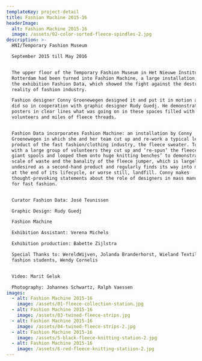 ```yaml
---
templateKey: project-detail
title: Fashion Machine 2015-16
headerImage:
  alt: Fashion Machine 2015-16
  image: /assets/02-color-sorted-fleece-spindles-2.jpg
description: >-
  HNI/Temporary Fashion Museum

  September 2015 till May 2016


  The upper floor of the Temporary Fashion Museum in Het Nieuwe Instituut in
  Rotterdam had been turned into Fashion Machine, a large installation, part of
  the exhibition Fashion Data, which showed the fight against the destructive
  reality of fashion industry.

  Fashion designer Conny Groenewegen designed it and put it in motion and she
  did so in cooperation with graphic designer Rudy Guedj. He demonstrated on
  posters in clear lines what was going on in these spaces filled with
  volunteers and miles of fleece threads.


  Fashion Data incorporates Fashion Machine: an installation by Conny
  Groenewegen in which she and her team cut up and re-work a typical leftover
  product of the fast fashion/clothing industry, the fleece sweater. Together
  with a large group of volunteers they cut up and ‘re-spun’ the fleeces onto
  giant spools and looped them onto huge knitting benches’ to demonstrate the
  scale of waste and the banality of the fleece jumper, which is largely
  undesired as a second-hand product and regularly finds its way into mattresses
  at the end of its lifecycle, or worse still, landfill. Conny makes
  thought-provoking statements about the role of designers in mass manufacturing
  for fast fashion.


  Curator Fashion Data: José Teunissen

  Graphic Design: Rudy Guedj

  Fashion Machine

  Exhibition Assistant: Verena Michels

  Exhibition production: Babette Zijlstra

  Special Thanks to: WereldWijven, Jolanda Branderhorst, Wieland Textiles, HKU
  fashion students, Wendy Cornelis


  Video: Marit Geluk

  Photography: Johannes Schwartz, Ralph Vaessen
images:
  - alt: Fashion Machine 2015-16
    image: /assets/01-fleece-collection-station.jpg
  - alt: Fashion Machine 2015-16
    image: /assets/03-twined-fleece-strips.jpg
  - alt: Fashion Machine 2015-16
    image: /assets/04-twined-fleece-strips-2.jpg
  - alt: Fashion Machine 2015-16
    image: /assets/5-black-fleece-knitting-station-2.jpg
  - alt: Fashion Machine 2015-16
    image: /assets/6-red-fleece-knitting-statiion-2.jpg
---
```


